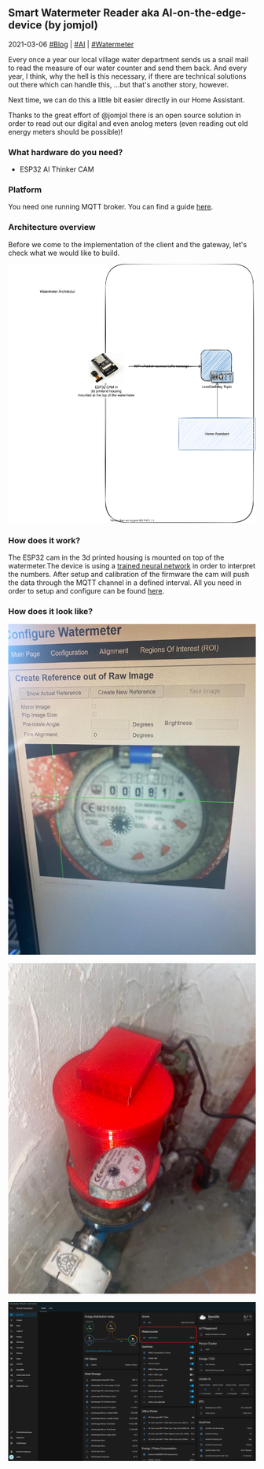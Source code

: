 ## Smart Watermeter Reader aka AI-on-the-edge-device (by jomjol)
2021-03-06 [#Blog](/index) | [#AI](/posts/watermeter) | [#Watermeter](/posts/watercounter)

Every once a year our local village water department sends us a snail mail to read the measure of our water counter and send them back. And every year, I think, why the hell is this necessary, if there are technical solutions out there which can handle this, ...but that's another story, however.

Next time, we can do this a little bit easier directly in our Home Assistant.

Thanks to the great effort of @jomjol there is an open source solution in order to read out our digital and even anolog meters (even reading out old energy meters should be possible)!

### What hardware do you need?
* ESP32 AI Thinker CAM

### Platform
You need one running MQTT broker. You can find a guide [here](http://www.steves-internet-guide.com/install-mosquitto-broker/).

### Architecture overview
Before we come to the implementation of the client and the gateway, let's check what we would like to build.

![Architecture Overview](/assets/watermeterarch.svg "Architecture Overview")

### How does it work?

The ESP32 cam in the 3d printed housing is mounted on top of the watermeter.The device is using a [trained neural network](https://github.com/jomjol/neural-network-digital-counter-readoutAll) in order to interpret the numbers. After setup and calibration of the firmware the cam will push the data through the MQTT channel in a defined interval. All you need in order to setup and configure can be found [here](https://github.com/jomjol/AI-on-the-edge-device). 

### How does it look like?

![Configuration](/assets/watermeter_configuration.jpg "Configuration")

![Watermeter moutned](/assets/watermeter_mounted.jpg "Watermeter mounted")

![HomeAssistant](/assets/watercounterha.jpg "Result")





